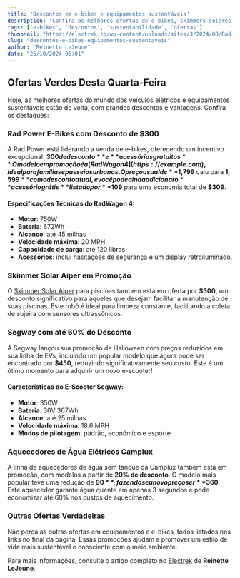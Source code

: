 ```yaml
---
title: 'Descontos em e-bikes e equipamentos sustentáveis'
description: 'Confira as melhores ofertas de e-bikes, skimmers solares e aquecedores de água!'
tags: ['e-bikes', 'descontos', 'sustentabilidade', 'ofertas']
thumbnail: "https://electrek.co/wp-content/uploads/sites/3/2024/08/Rad-Power-RadWagon-4-Cargo-e-bike.webp?w=1600"
slug: "descontos-e-bikes-equipamentos-sustentaveis"
author: "Reinette LeJeune"
date: "25/10/2024 06:01"
---
```


## Ofertas Verdes Desta Quarta-Feira

Hoje, as melhores ofertas do mundo dos veículos elétricos e equipamentos sustentáveis estão de volta, com grandes descontos e vantagens. Confira os destaques:

### Rad Power E-Bikes com Desconto de $300
A Rad Power está liderando a venda de e-bikes, oferecendo um incentivo excepcional: **$300 de desconto** e **acessórios gratuitos**. O modelo em promoção é a [RadWagon 4](https://example.com), ideal para famílias e passeios urbanos. O preço usual de **$1,799** caiu para **$1,599** com o desconto atual, e você pode ainda adicionar o **acessório grátis** listado por **$109** para uma economia total de **$309**.

#### Especificações Técnicas do RadWagon 4:
- **Motor**: 750W
- **Bateria**: 672Wh
- **Alcance**: até 45 milhas
- **Velocidade máxima**: 20 MPH
- **Capacidade de carga**: até 120 libras
- **Acessórios**: inclui hasitações de segurança e um display retroiluminado.

### Skimmer Solar Aiper em Promoção
O [Skimmer Solar Aiper](https://example.com) para piscinas também está em oferta por **$300**, um desconto significativo para aqueles que desejam facilitar a manutenção de suas piscinas. Este robô é ideal para limpeza constante, facilitando a coleta de sujeira com sensores ultrassônicos.

### Segway com até 60% de Desconto
A Segway lançou sua promoção de Halloween com preços reduzidos em sua linha de EVs, incluindo um popular modelo que agora pode ser encontrado por **$450**, reduzindo significativamente seu custo. Este é um ótimo momento para adquirir um novo e-scooter!

#### Características do E-Scooter Segway:
- **Motor**: 350W
- **Bateria**: 36V 367Wh
- **Alcance**: até 25 milhas
- **Velocidade máxima**: 18.6 MPH
- **Modos de pilotagem**: padrão, econômico e esporte.

### Aquecedores de Água Elétricos Camplux
A linha de aquecedores de água sem tanque da Camplux também está em promoção, com modelos a partir de **20% de desconto**. O modelo mais popular teve uma redução de **$90**, fazendo seu novo preço ser **$360**. Este aquecedor garante água quente em apenas 3 segundos e pode economizar até 60% nos custos de aquecimento.

### Outras Ofertas Verdadeiras
Não perca as outras ofertas em equipamentos e e-bikes, todos listados nos links no final da página. Essas promoções ajudam a promover um estilo de vida mais sustentável e consciente com o meio ambiente.

Para mais informações, consulte o artigo completo no [Electrek](https://electrek.co/2024/10/24/radwagon-4-cargo-e-bike-aiper-solar-pool-skimmer-segway-sale-more/) de **Reinette LeJeune**.